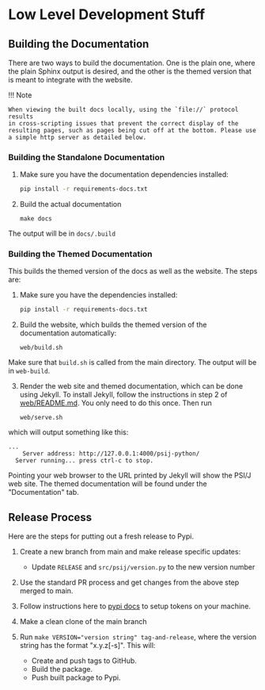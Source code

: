 # Low Level Development Stuff

## Building the Documentation

There are two ways to build the documentation. One is the plain one, where
the plain Sphinx output is desired, and the other is the themed version that
is meant to integrate with the website.

!!! Note

    When viewing the built docs locally, using the `file://` protocol results
    in cross-scripting issues that prevent the correct display of the
    resulting pages, such as pages being cut off at the bottom. Please use
    a simple http server as detailed below.

### Building the Standalone Documentation

1. Make sure you have the documentation dependencies installed:
    ```sh
    pip install -r requirements-docs.txt
    ```

2.  Build the actual documentation
    ```
    make docs
    ```

The output will be in `docs/.build`


### Building the Themed Documentation

This builds the themed version of the docs as well as the website. The steps
are:

1. Make sure you have the dependencies installed:
    ```sh
    pip install -r requirements-docs.txt
    ```

2. Build the website, which builds the themed version of the documentation
automatically:
    ```
    web/build.sh
    ```

Make sure that `build.sh` is called from the main directory. The output will
be in `web-build`.

3. Render the web site and themed documentation, which can be done using Jekyll.
To install Jekyll, follow the instructions in step 2 of 
[web/README.md](web/README.md). You only need to do this once. Then run

    ```
    web/serve.sh
    ```

which will output something like this:
```
...
    Server address: http://127.0.0.1:4000/psij-python/
  Server running... press ctrl-c to stop.
```


Pointing your web browser to the URL printed by Jekyll will show the PSI/J
web site. The themed documentation will be found under the "Documentation"
tab.


## Release Process

Here are the steps for putting out a fresh release to Pypi.

1. Create a new branch from main and make release specific updates:
    * Update `RELEASE` and `src/psij/version.py` to the new version number

2. Use the standard PR process and get changes from the above step merged to main.

3. Follow instructions here to [pypi docs](https://pypi.org/help/#apitoken) to
   setup tokens on your machine.

4. Make a clean clone of the main branch

5. Run `make VERSION="version string" tag-and-release`, where the version string
   has the format "x.y.z[-s]". This will:
    * Create and push tags to GitHub.
    * Build the package.
    * Push built package to Pypi.
